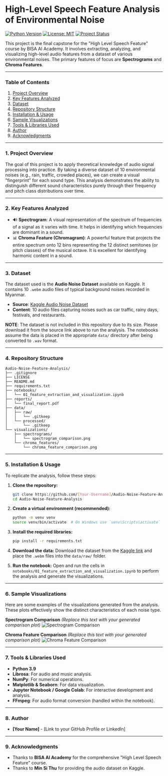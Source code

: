 # High-Level Speech Feature Analysis of Environmental Noise

[![Python Version](https://img.shields.io/badge/Python-3.9+-blue.svg)](https://www.python.org/downloads/)
[![License: MIT](https://img.shields.io/badge/License-MIT-yellow.svg)](https://opensource.org/licenses/MIT)
[![Project Status](https://img.shields.io/badge/Status-Completed-green.svg)]()

This project is the final capstone for the "High Level Speech Feature" course by BISA AI Academy. It involves extracting, analyzing, and visualizing high-level audio features from a dataset of various environmental noises. The primary features of focus are **Spectrograms** and **Chroma Features**.

---

### **Table of Contents**
1. [Project Overview](#1-project-overview)
2. [Key Features Analyzed](#2-key-features-analyzed)
3. [Dataset](#3-dataset)
4. [Repository Structure](#4-repository-structure)
5. [Installation & Usage](#5-installation--usage)
6. [Sample Visualizations](#6-sample-visualizations)
7. [Tools & Libraries Used](#7-tools--libraries-used)
8. [Author](#8-author)
9. [Acknowledgments](#9-acknowledgments)

---

### **1. Project Overview**

The goal of this project is to apply theoretical knowledge of audio signal processing into practice. By taking a diverse dataset of 10 environmental noises (e.g., rain, traffic, crowded places), we can create a visual "fingerprint" for each sound type. This analysis demonstrates the ability to distinguish different sound characteristics purely through their frequency and pitch class distributions over time.

---

### **2. Key Features Analyzed**

*   🔊 **Spectrogram**: A visual representation of the spectrum of frequencies of a signal as it varies with time. It helps in identifying which frequencies are dominant in a sound.
*   📊 **Chroma Feature (Chromagram)**: A powerful feature that projects the entire spectrum onto 12 bins representing the 12 distinct semitones (or pitch classes) of the musical octave. It is excellent for identifying harmonic content in a sound.

---

### **3. Dataset**

The dataset used is the **Audio Noise Dataset** available on Kaggle. It contains 10 `.webm` audio files of typical background noises recorded in Myanmar.

*   **Source**: [Kaggle Audio Noise Dataset](https://www.kaggle.com/datasets/minsithu/audio-noise-dataset/data)
*   **Content**: 10 audio files capturing noises such as car traffic, rainy days, festivals, and restaurants.

**NOTE**: The dataset is not included in this repository due to its size. Please download it from the source link above to run the analysis. The notebooks assume the data is placed in the appropriate `data/` directory after being converted to `.wav` format.

---

### **4. Repository Structure**

```
Audio-Noise-Feature-Analysis/
├── .gitignore
├── LICENSE
├── README.md
├── requirements.txt
├── notebooks/
│   └── 01_feature_extraction_and_visualization.ipynb
├── reports/
│   └── final_report.pdf
├── data/
│   ├── raw/
│   │   └── .gitkeep
│   └── processed/
│       └── .gitkeep
└── visualizations/
    ├── spectrograms/
    │   └── spectrogram_comparison.png
    └── chroma_features/
        └── chroma_feature_comparison.png
```
---

### **5. Installation & Usage**

To replicate the analysis, follow these steps:

1.  **Clone the repository:**
    ```bash
    git clone https://github.com/[Your-Username]/Audio-Noise-Feature-Analysis.git
    cd Audio-Noise-Feature-Analysis
    ```

2.  **Create a virtual environment (recommended):**
    ```bash
    python -m venv venv
    source venv/bin/activate  # On Windows use `venv\Scripts\activate`
    ```

3.  **Install the required libraries:**
    ```bash
    pip install -r requirements.txt
    ```

4.  **Download the data:**
    Download the dataset from the [Kaggle link](#3-dataset) and place the `.webm` files into the `data/raw/` folder.

5.  **Run the notebook:**
    Open and run the cells in `notebooks/01_feature_extraction_and_visualization.ipynb` to perform the analysis and generate the visualizations.

---

### **6. Sample Visualizations**

Here are some examples of the visualizations generated from the analysis. These plots effectively show the distinct characteristics of each noise type.

**Spectrogram Comparison**
*(Replace this text with your generated comparison plot)*
![Spectrogram Comparison](visualizations/spectrograms/spectrogram_comparison.png)

**Chroma Feature Comparison**
*(Replace this text with your generated comparison plot)*
![Chroma Feature Comparison](visualizations/chroma_features/chroma_feature_comparison.png)

---

### **7. Tools & Libraries Used**

*   **Python 3.9**
*   **Librosa**: For audio and music analysis.
*   **NumPy**: For numerical operations.
*   **Matplotlib & Seaborn**: For data visualization.
*   **Jupyter Notebook / Google Colab**: For interactive development and analysis.
*   **FFmpeg**: For audio format conversion (handled within the notebook).

---

### **8. Author**

*   **[Your Name]** - [Link to your GitHub Profile or LinkedIn]

---

### **9. Acknowledgments**

*   Thanks to **BISA AI Academy** for the comprehensive "High Level Speech Feature" course.
*   Thanks to **Min Si Thu** for providing the audio dataset on Kaggle.
